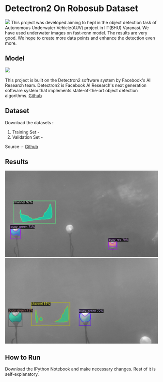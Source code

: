 # Detectron2 On Robosub Dataset
<img src="https://media.licdn.com/dms/image/C510BAQEWABKih2_n4A/company-logo_400_400/0?e=1580342400&v=beta&t=dH2a3xvE1fTV2M-zCwm0uYA-zkTU54APrlm1sPf3a4k" width="100" >
This project was developed aiming to hepl in the object detection task of Autonomous Underwater Vehicle(AUV)
project in IIT(BHU) Varanasi.
We have used underwater images on fast-rcnn model. The results are very good. We hope to create more data points and enhance the detection even more.
 
## Model

<img src="https://github.com/facebookresearch/detectron2/raw/master/.github/Detectron2-Logo-Horz.svg?sanitize=true" width="300" >

This project is built on the Detectron2 software system by Facebook's AI Research team. Detectron2 is Facebook AI Research's next generation software system that implements state-of-the-art object detection algorithms. [Github](https://github.com/facebookresearch/detectron2)



## Dataset

Download the datasets :
  1. Training Set - 
  2. Validation Set - 

Source :- [Github](https://github.com/beaverauv/robosub_transdec_dataset)

## Results

![Result Image 1](results/r1.png)
![Result image 2](results/r2.png)

## How to Run

Download the IPython Notebook and make necessary changes. Rest of it is self-explanatory.
